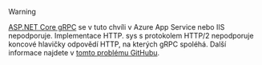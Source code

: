 > [!WARNING]
> [ASP.NET Core gRPC](xref:grpc/index) se v tuto chvíli v Azure App Service nebo IIS nepodporuje. Implementace HTTP. sys s protokolem HTTP/2 nepodporuje koncové hlavičky odpovědí HTTP, na kterých gRPC spoléhá. Další informace najdete v [tomto problému GitHubu](https://github.com/dotnet/AspNetCore/issues/9020).
